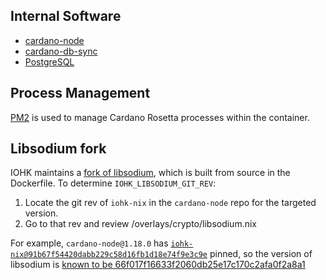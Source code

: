 ## Internal Software
- [cardano-node](https://github.com/input-output-hk/cardano-node/releases)
- [cardano-db-sync](https://github.com/input-output-hk/cardano-db-sync/releases)
- [PostgreSQL](https://www.postgresql.org/)

## Process Management
[PM2](https://pm2.keymetrics.io/docs/usage/docker-pm2-nodejs/) is used to manage Cardano Rosetta 
processes within the container.

## Libsodium fork
IOHK maintains a [fork of libsodium](https://github.com/input-output-hk/libsodium), which is built
 from source in the Dockerfile. To determine `IOHK_LIBSODIUM_GIT_REV`: 
1. Locate the git rev of `iohk-nix` in the `cardano-node` repo for the targeted version.
2. Go to that rev and review /overlays/crypto/libsodium.nix

For example, `cardano-node@1.18.0` has [`iohk-nix@91b67f54420dabb229c58d16fb1d18e74f9e3c9e`](https://github.com/input-output-hk/cardano-node/blob/1.18.0/nix/sources.json#L44) pinned, 
so the version of libsodium is [known to be 66f017f16633f2060db25e17c170c2afa0f2a8a1](https://github.com/input-output-hk/iohk-nix/blob/91b67f54420dabb229c58d16fb1d18e74f9e3c9e/overlays/crypto/libsodium.nix#L9)

